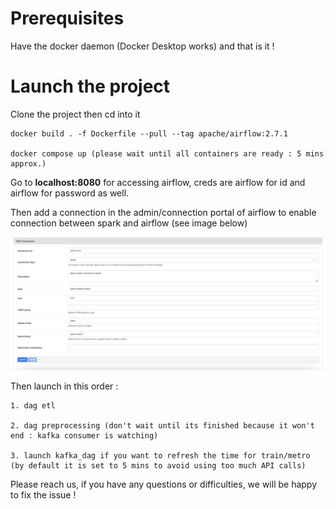 # Prerequisites

Have the docker daemon (Docker Desktop works) and that is it !

# Launch the project

Clone the project then cd into it
```
docker build . -f Dockerfile --pull --tag apache/airflow:2.7.1

docker compose up (please wait until all containers are ready : 5 mins approx.)
```

Go to **localhost:8080** for accessing airflow, creds are airflow for id and airflow for password as well.

Then add a connection in the admin/connection portal of airflow to enable connection between spark and airflow (see image below)

![alt text](image.png)

Then launch in this order : 

    1. dag etl 

    2. dag preprocessing (don't wait until its finished because it won't end : kafka consumer is watching) 

    3. launch kafka_dag if you want to refresh the time for train/metro (by default it is set to 5 mins to avoid using too much API calls)

Please reach us, if you have any questions or difficulties, we will be happy to fix the issue !
